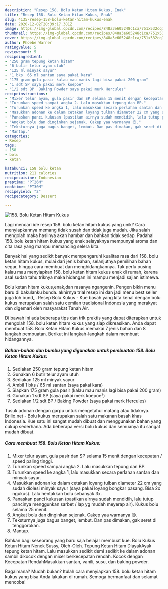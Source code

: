 ```yaml
---
description: "Resep 158. Bolu Ketan Hitam Kukus, Enak"
title: "Resep 158. Bolu Ketan Hitam Kukus, Enak"
slug: 4135-resep-158-bolu-ketan-hitam-kukus-enak
date: 2020-12-02T20:39:17.381Z
image: https://img-global.cpcdn.com/recipes/848a3e605248c1ca/751x532cq70/158-bolu-ketan-hitam-kukus-foto-resep-utama.jpg
thumbnail: https://img-global.cpcdn.com/recipes/848a3e605248c1ca/751x532cq70/158-bolu-ketan-hitam-kukus-foto-resep-utama.jpg
cover: https://img-global.cpcdn.com/recipes/848a3e605248c1ca/751x532cq70/158-bolu-ketan-hitam-kukus-foto-resep-utama.jpg
author: Phoebe Warner
ratingvalue: 5
reviewcount: 5
recipeingredient:
- "250 gram tepung ketan hitam"
- "6 butir telur ayam utuh"
- "125 ml minyak sayur"
- "1 bks  65 ml santan saya pakai kara"
- "175 gram gula pasir kalau mau manis lagi bisa pakai 200 gram"
- "1 sdt SP saya pakai merk koepoe"
- "1/2 sdt BP  Baking Powder saya pakai merk Hercules"
recipeinstructions:
- "Mixer telur ayam, gula pasir dan SP selama 15 menit dengan kecepatan / speed paling tinggi."
- "Turunkan speed sampai angka 2. Lalu masukkan tepung dan BP."
- "Turunkan speed ke angka 1, lalu masukkan secara perlahan santan dan minyak sayur."
- "Masukkan adonan ke dalam cetakan loyang tulban diameter 22 cm yang sudah diolesi minyak sayur (saya pakai loyang bongkar pasang. Bisa 2x ngukus). Lalu hentakkan bolu sebanyak 3x."
- "Panaskan panci kukusan (pastikan airnya sudah mendidih, lalu tutup pancinya menggunkan sarbet / lap yg mudah meyerap air). Kukus bolu selama 25 menit."
- "Angkat bolu dan dinginkan sejenak. Cakep yaa warnanya 😊."
- "Teksturnya juga bagus banget, lembut. Dan pas dimakan, gak seret di tenggorokan."
- "Mantap."
categories:
- Resep
tags:
- 158
- bolu
- ketan

katakunci: 158 bolu ketan 
nutrition: 211 calories
recipecuisine: Indonesian
preptime: "PT26M"
cooktime: "PT30M"
recipeyield: "2"
recipecategory: Dessert

---
```



![158. Bolu Ketan Hitam Kukus](https://img-global.cpcdn.com/recipes/848a3e605248c1ca/751x532cq70/158-bolu-ketan-hitam-kukus-foto-resep-utama.jpg)

Lagi mencari ide resep 158. bolu ketan hitam kukus yang unik? Cara menyiapkannya memang tidak susah dan tidak juga mudah. Jika salah mengolah maka hasilnya akan hambar dan bahkan tidak sedap. Padahal 158. bolu ketan hitam kukus yang enak selayaknya mempunyai aroma dan cita rasa yang mampu memancing selera kita.

Banyak hal yang sedikit banyak mempengaruhi kualitas rasa dari 158. bolu ketan hitam kukus, mulai dari jenis bahan, selanjutnya pemilihan bahan segar, hingga cara membuat dan menghidangkannya. Tak perlu pusing kalau mau menyiapkan 158. bolu ketan hitam kukus enak di rumah, karena asal sudah tahu triknya maka hidangan ini mampu menjadi sajian istimewa.

Bolu ketan hitam kukus,enak,dan rasanya ngangenin. Pengen bikin menu baru di bakulanku bunda. akhirnya trial resep ini dan jadi menu best seller juga loh bund,,. Resep Bolu Kukus - Kue basah yang kita kenal dengan bolu kukus merupakan salah satu cemilan tradisional Indonesia yang merakyat dan digemari oleh masyarakat Tanah Air.


Di bawah ini ada beberapa tips dan trik praktis yang dapat diterapkan untuk mengolah 158. bolu ketan hitam kukus yang siap dikreasikan. Anda dapat membuat 158. Bolu Ketan Hitam Kukus memakai 7 jenis bahan dan 8 langkah pembuatan. Berikut ini langkah-langkah dalam membuat hidangannya.

<!--inarticleads1-->

##### Bahan-bahan dan bumbu yang digunakan untuk pembuatan 158. Bolu Ketan Hitam Kukus:

1. Sediakan 250 gram tepung ketan hitam
1. Gunakan 6 butir telur ayam utuh
1. Sediakan 125 ml minyak sayur
1. Ambil 1 bks / 65 ml santan (saya pakai kara)
1. Siapkan 175 gram gula pasir (kalau mau manis lagi bisa pakai 200 gram)
1. Gunakan 1 sdt SP (saya pakai merk koepoe²)
1. Sediakan 1/2 sdt BP / Baking Powder (saya pakai merk Hercules)


Tusuk adonan dengan garpu untuk mengetahui matang atau tidaknya. Brilio.net - Bolu kukus merupakan salah satu makanan basah khas Indonesia. Kue satu ini sangat mudah dibuat dan menggunakan bahan yang cukup sederhana. Ada beberapa versi bolu kukus dan semuanya itu sangat mudah dibuat. 

<!--inarticleads2-->

##### Cara membuat 158. Bolu Ketan Hitam Kukus:

1. Mixer telur ayam, gula pasir dan SP selama 15 menit dengan kecepatan / speed paling tinggi.
1. Turunkan speed sampai angka 2. Lalu masukkan tepung dan BP.
1. Turunkan speed ke angka 1, lalu masukkan secara perlahan santan dan minyak sayur.
1. Masukkan adonan ke dalam cetakan loyang tulban diameter 22 cm yang sudah diolesi minyak sayur (saya pakai loyang bongkar pasang. Bisa 2x ngukus). Lalu hentakkan bolu sebanyak 3x.
1. Panaskan panci kukusan (pastikan airnya sudah mendidih, lalu tutup pancinya menggunkan sarbet / lap yg mudah meyerap air). Kukus bolu selama 25 menit.
1. Angkat bolu dan dinginkan sejenak. Cakep yaa warnanya 😊.
1. Teksturnya juga bagus banget, lembut. Dan pas dimakan, gak seret di tenggorokan.
1. Mantap.


Bahkan bagi seseorang yang baru saja belajar membuat kue. Bolu Kukus Ketan Hitam Nenek Sussy, Oleh-Oleh. Tepung Ketan Hitam DiayakAyak tepung ketan hitam. Lalu masukkan sedikit demi sedikit ke dalam adonan sambil dikocok dengan mixer berkecepatan rendah. Kocok dengan Kecepatan RendahMasukkan santan, vanili, susu, dan baking powder. 

Bagaimana? Mudah bukan? Itulah cara menyiapkan 158. bolu ketan hitam kukus yang bisa Anda lakukan di rumah. Semoga bermanfaat dan selamat mencoba!
